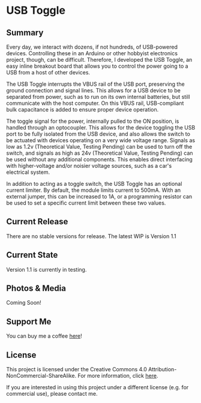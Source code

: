 # USB Toggle

## Summary
Every day, we interact with dozens, if not hundreds, of USB-powered devices. Controlling these in an Arduino or other hobbyist electronics project, though, can be difficult. Therefore, I developed the USB Toggle, an easy inline breakout board that allows you to control the power going to a USB from a host of other devices.

The USB Toggle interrupts the VBUS rail of the USB port, preserving the ground connection and signal lines. This allows for a USB device to be separated from power, such as to run on its own internal batteries, but still communicate with the host computer. On this VBUS rail, USB-compliant bulk capacitance is added to ensure proper device operation.

The toggle signal for the power, internally pulled to the ON position, is handled through an optocoupler. This allows for the device toggling the USB port to be fully isolated from the USB device, and also allows the switch to be actuated with devices operating on a very wide voltage range. Signals as low as 1.2v (Theoretical Value, Testing Pending) can be used to turn off the switch, and signals as high as 24v (Theoretical Value, Testing Pending) can be used without any additional components. This enables direct interfacing with higher-voltage and/or noisier voltage sources, such as a car's electrical system. 

In addition to acting as a toggle switch, the USB Toggle has an optional current limiter. By default, the module limits current to 500mA. With an external jumper, this can be increased to 1A, or a programming resistor can be used to set a specific current limit between these two values.

## Current Release
There are no stable versions for release. The latest WIP is Version 1.1

## Current State
Version 1.1 is currently in testing.

## Photos & Media
Coming Soon!

## Support Me
You can buy me a coffee [here](https://www.buymeacoffee.com/jimheaney)!

## License
This project is licensed under the Creative Commons 4.0 Attribution-NonCommercial-ShareAlike. For more information, click [here](https://creativecommons.org/licenses/by-nc-sa/4.0/).

If you are interested in using this project under a different license (e.g. for commercial use), please contact me. 


